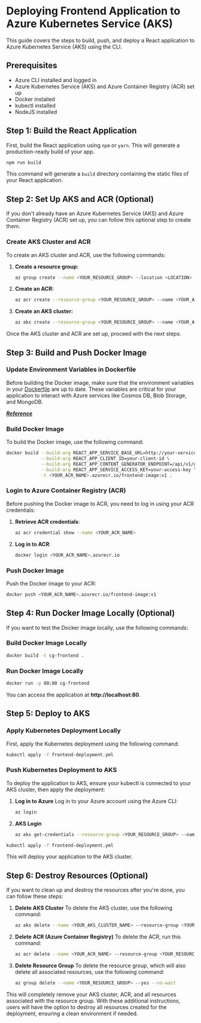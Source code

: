 # Deploying Frontend Application to Azure Kubernetes Service (AKS)
This guide covers the steps to build, push, and deploy a React application to Azure Kubernetes Service (AKS) using the CLI.

## Prerequisites

* Azure CLI installed and logged in
* Azure Kubernetes Service (AKS) and Azure Container Registry (ACR) set up
* Docker installed
* kubectl installed
* NodeJS installed


## Step 1: Build the React Application
First, build the React application using `npm` or `yarn`. This will generate a production-ready build of your app.

```bash
npm run build
```
This command will generate a `build` directory containing the static files of your React application.

## Step 2: Set Up AKS and ACR (Optional)
If you don't already have an Azure Kubernetes Service (AKS) and Azure Container Registry (ACR) set up, you can follow this optional step to create them.

### Create AKS Cluster and ACR

To create an AKS cluster and ACR, use the following commands:

1. **Create a resource group:**
   ```bash
   az group create --name <YOUR_RESOURCE_GROUP> --location <LOCATION>
   ```

2. **Create an ACR:**
   ```bash
   az acr create --resource-group <YOUR_RESOURCE_GROUP> --name <YOUR_ACR_NAME> --sku Basic
   ```

3. **Create an AKS cluster:**
   ```bash
   az aks create --resource-group <YOUR_RESOURCE_GROUP> --name <YOUR_AKS_CLUSTER_NAME> --node-count 1 --enable-managed-identity --attach-acr <YOUR_ACR_NAME>
   ```
Once the AKS cluster and ACR are set up, proceed with the next steps.


## Step 3: Build and Push Docker Image

### Update Environment Variables in Dockerfile

Before building the Docker image, make sure that the environment variables in your [Dockerfile](Dockerfile) are up to date. These variables are critical for your application to interact with Azure services like Cosmos DB, Blob Storage, and MongoDB.

[**_Reference_**](env_variables.md)

### Build Docker Image
To build the Docker image, use the following command:

```bash
docker build --build-arg REACT_APP_SERVICE_BASE_URL=http://your-service-base-url \
             --build-arg REACT_APP_CLIENT_ID=your-client-id \
             --build-arg REACT_APP_CONTENT_GENERATOR_ENDPOINT=/api/v1/generate/content \
             --build-arg REACT_APP_SERVICE_ACCESS_KEY=your-access-key \
             -t <YOUR_ACR_NAME>.azurecr.io/frontend-image:v1 .
```

### Login to Azure Container Registry (ACR)
Before pushing the Docker image to ACR, you need to log in using your ACR credentials:

1. **Retrieve ACR credentials**:

    ```bash
    az acr credential show --name <YOUR_ACR_NAME>
    ```

2. **Log in to ACR**:

    ```bash
    docker login <YOUR_ACR_NAME>.azurecr.io
    ```


### Push Docker Image
Push the Docker image to your ACR:

```bash
docker push <YOUR_ACR_NAME>.azurecr.io/frontend-image:v1
```

## Step 4: Run Docker Image Locally (Optional)
If you want to test the Docker image locally, use the following commands:

### Build Docker Image Locally
```bash
docker build -t cg-frontend .
```
### Run Docker Image Locally
```bash
docker run -p 80:80 cg-frontend
```
You can access the application at **http://localhost:80**.

## Step 5: Deploy to AKS
### Apply Kubernetes Deployment Locally
First, apply the Kubernetes deployment using the following command:

```bash
kubectl apply -f frontend-deployment.yml
```
### Push Kubernetes Deployment to AKS
To deploy the application to AKS, ensure your kubectl is connected to your AKS cluster, then apply the deployment:

1. **Log in to Azure**
   Log in to your Azure account using the Azure CLI:
    ```bash
   az login
    ```
2. **AKS Login**
   ```bash
   az aks get-credentials --resource-group <YOUR_RESOURCE_GROUP> --name <YOUR_AKS_CLUSTER_NAME>
   ```

```bash
kubectl apply -f frontend-deployment.yml
```
This will deploy your application to the AKS cluster.


## Step 6: Destroy Resources (Optional)

If you want to clean up and destroy the resources after you're done, you can follow these steps:

1. **Delete AKS Cluster**
   To delete the AKS cluster, use the following command:
   ```bash 
   az aks delete --name <YOUR_AKS_CLUSTER_NAME> --resource-group <YOUR_RESOURCE_GROUP> --yes --no-wait
   ```
2. **Delete ACR (Azure Container Registry)**
   To delete the ACR, run this command:
   ```bash 
   az acr delete --name <YOUR_ACR_NAME> --resource-group <YOUR_RESOURCE_GROUP>
   ```
3. **Delete Resource Group**
   To delete the resource group, which will also delete all associated resources, use the following command:
   ```bash 
   az group delete --name <YOUR_RESOURCE_GROUP> --yes --no-wait
   ```
This will completely remove your AKS cluster, ACR, and all resources associated with the resource group.
With these additional instructions, users will have the option to destroy all resources created for the deployment, ensuring a clean environment if needed.

